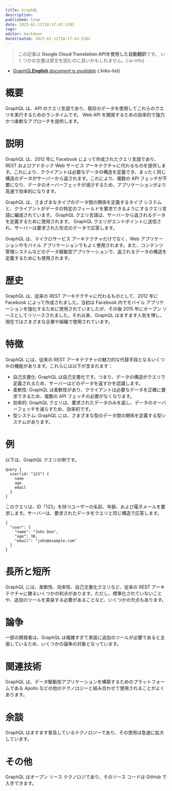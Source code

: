 ```yaml
---
title: GraphQL
description: 
published: true
date: 2023-02-11T18:17:43.538Z
tags: 
editor: markdown
dateCreated: 2023-02-11T18:17:43.538Z
---
```


> この記事は **Google Cloud Translation APIを使用した自動翻訳**です。
いくつかの文書は原文を読むのに良いかもしれません。{.is-info}



- [GraphQL***English** document is available*](/en/Knowledge-base/Dictionary/graphql)
{.links-list}


# 概要
GraphQL は、API のクエリ言語であり、既存のデータを使用してこれらのクエリを実行するためのランタイムです。 Web API を開発するための効率的で強力かつ柔軟なアプローチを提供します。

# 説明
GraphQL は、2012 年に Facebook によって作成されたクエリ言語であり、REST およびアドホック Web サービス アーキテクチャに代わるものを提供します。これにより、クライアントは必要なデータの構造を定義でき、まったく同じ構造のデータがサーバーから返されます。これにより、複数の API フェッチが不要になり、データのオーバーフェッチが減少するため、アプリケーションがより高速で効率的になります。

GraphQL は、さまざまなタイプのデータ間の関係を定義するタイプ システムと、クライアントがデータの特定のフィールドを要求できるようにするクエリ言語に編成されています。 GraphQL クエリ言語は、サーバーから返されるデータを定義するために使用されます。 GraphQL クエリがエンドポイントに送信され、サーバーは要求された形式のデータで応答します。

GraphQL は、マイクロサービス アーキテクチャだけでなく、Web アプリケーションやモバイル アプリケーションでもよく使用されます。また、コンテンツ管理システムなどのデータ駆動型アプリケーションで、返されるデータの構造を定義するためにも使用されます。

# 歴史
GraphQL は、従来の REST アーキテクチャに代わるものとして、2012 年に Facebook によって作成されました。当初は Facebook 内でモバイル アプリケーションを強化するために使用されていましたが、その後 2015 年にオープン ソースとしてリリースされました。それ以来、GraphQL はますます人気を博し、現在ではさまざまな企業や組織で使用されています。

# 特徴
GraphQL には、従来の REST アーキテクチャの魅力的な代替手段となるいくつかの機能があります。これらには以下が含まれます：

- 自己文書化: GraphQL は自己文書化です。つまり、データの構造がクエリで定義されるため、サーバーはどのデータを返すかを認識します。
- 柔軟性: GraphQL は柔軟性があり、クライアントは必要なデータを正確に要求できるため、複数の API フェッチの必要がなくなります。
- 効率的: GraphQL クエリは、要求されたデータのみを返し、データのオーバーフェッチを減らすため、効率的です。
- 型システム: GraphQL には、さまざまな型のデータ間の関係を定義する型システムがあります。

# 例
以下は、GraphQL クエリの例です。

```
query {
  user(id: "123") {
    name
    age
    email
  }
}
```

このクエリは、ID「123」を持つユーザーの名前、年齢、および電子メールを要求します。サーバーは、要求されたデータをクエリと同じ構造で応答します。

```
{
  "user": {
    "name": "John Doe",
    "age": 30,
    "email": "john@example.com"
  }
}
```

# 長所と短所
GraphQL には、柔軟性、効率性、自己文書化クエリなど、従来の REST アーキテクチャに勝るいくつかの利点があります。ただし、標準化されていないことや、追加のツールを実装する必要があることなど、いくつかの欠点もあります。

# 論争
一部の開発者は、GraphQL は複雑すぎて実装に追加のツールが必要であると主張しているため、いくつかの論争の対象となっています。

# 関連技術
GraphQL は、データ駆動型アプリケーションを構築するためのプラットフォームである Apollo などの他のテクノロジーと組み合わせて使用されることがよくあります。

# 余談
GraphQL はますます普及しているテクノロジーであり、その使用は急速に拡大しています。

# その他
GraphQL はオープン ソース テクノロジであり、そのソース コードは GitHub で入手できます。